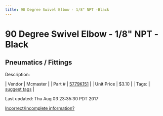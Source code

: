 ```yaml
---
title: 90 Degree Swivel Elbow - 1/8" NPT -Black
---
```


# 90 Degree Swivel Elbow - 1/8" NPT -Black
## Pneumatics / Fittings
Description: 	 

| Vendor | Mcmaster | 
| Part # | [5779K151](https://www.mcmaster.com/#5779K151) | 
| Unit Price | $3.10 | 
| Tags: | [suggest tags](https://docs.google.com/forms/d/e/1FAIpQLSeWyY8v3RgOty-MyWmh9U0iivNYN_molChYyS-0U-o-kOAv_g/viewform) | 

Last updated: Thu Aug 03 23:35:30 PDT 2017

 [Incorrect/Incomplete information?](https://docs.google.com/forms/d/e/1FAIpQLSeWyY8v3RgOty-MyWmh9U0iivNYN_molChYyS-0U-o-kOAv_g/viewform)